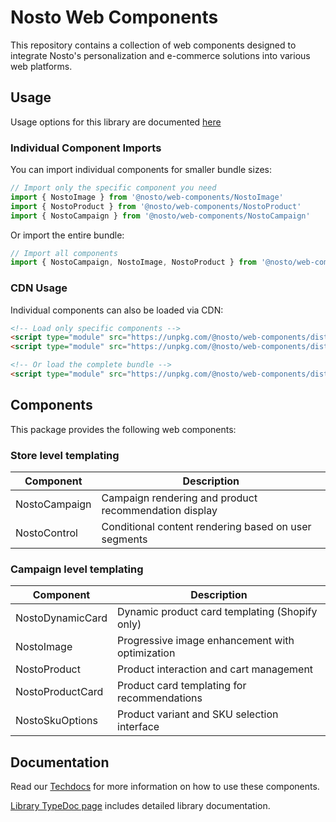 # Nosto Web Components

This repository contains a collection of web components designed to integrate Nosto's personalization and e-commerce solutions into various web platforms.

## Usage

Usage options for this library are documented [here](https://docs.nosto.com/techdocs/apis/frontend/oss/web-components/loading-web-components)

### Individual Component Imports

You can import individual components for smaller bundle sizes:

```javascript
// Import only the specific component you need
import { NostoImage } from '@nosto/web-components/NostoImage'
import { NostoProduct } from '@nosto/web-components/NostoProduct'
import { NostoCampaign } from '@nosto/web-components/NostoCampaign'
```

Or import the entire bundle:

```javascript
// Import all components
import { NostoCampaign, NostoImage, NostoProduct } from '@nosto/web-components'
```

### CDN Usage

Individual components can also be loaded via CDN:

```html
<!-- Load only specific components -->
<script type="module" src="https://unpkg.com/@nosto/web-components/dist/NostoImage.es.js"></script>
<script type="module" src="https://unpkg.com/@nosto/web-components/dist/NostoProduct.es.js"></script>

<!-- Or load the complete bundle -->
<script type="module" src="https://unpkg.com/@nosto/web-components/dist/main.es.bundle.js"></script>
```

## Components

This package provides the following web components:

### Store level templating

| Component     | Description                                           |
| ------------- | ----------------------------------------------------- |
| NostoCampaign | Campaign rendering and product recommendation display |
| NostoControl  | Conditional content rendering based on user segments |

### Campaign level templating

| Component         | Description                                                         |
| ----------------- | ------------------------------------------------------------------- |
| NostoDynamicCard  | Dynamic product card templating (Shopify only)                     |
| NostoImage        | Progressive image enhancement with optimization                     |
| NostoProduct      | Product interaction and cart management                             |
| NostoProductCard  | Product card templating for recommendations                         |
| NostoSkuOptions   | Product variant and SKU selection interface                         |

## Documentation

Read our [Techdocs](https://docs.nosto.com/techdocs/apis/frontend/oss/web-components) for more information on how to use these components.

[Library TypeDoc page](https://nosto.github.io/web-components) includes detailed library documentation.